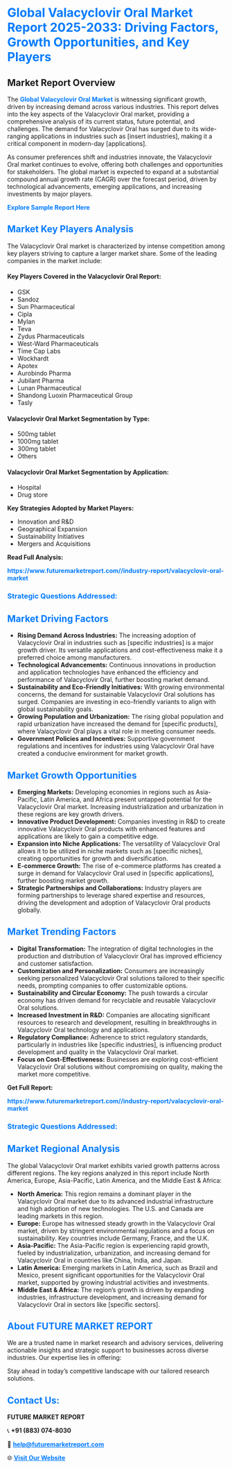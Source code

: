 <h1 style="color: #007BFF;">Global Valacyclovir Oral Market Report 2025-2033: Driving Factors, Growth Opportunities, and Key Players</h1>

<section id="overview">
<h2>Market Report Overview</h2>
<p>The <a href="https://www.futuremarketreport.com//industry-report/valacyclovir-oral-market" style="color: #007BFF; text-decoration: none;"><strong>Global Valacyclovir Oral Market</strong></a> is witnessing significant growth, driven by increasing demand across various industries. This report delves into the key aspects of the Valacyclovir Oral market, providing a comprehensive analysis of its current status, future potential, and challenges. The demand for Valacyclovir Oral has surged due to its wide-ranging applications in industries such as [insert industries], making it a critical component in modern-day [applications].</p>
<p>As consumer preferences shift and industries innovate, the Valacyclovir Oral market continues to evolve, offering both challenges and opportunities for stakeholders. The global market is expected to expand at a substantial compound annual growth rate (CAGR) over the forecast period, driven by technological advancements, emerging applications, and increasing investments by major players.</p>
</section>

<section id="overview">
<p><a href="https://www.futuremarketreport.com//request-sample/reportId=92352" style="color: #007BFF; text-decoration: none;"><strong>Explore Sample Report Here</strong></a></p>
</section>

<section id="key-players">
<h2 style="color: #007BFF;">Market Key Players Analysis</h2>
<p>The Valacyclovir Oral market is characterized by intense competition among key players striving to capture a larger market share. Some of the leading companies in the market include:</p>
<h4>Key Players Covered in the Valacyclovir Oral Report:</h4>
<ul><li>GSK</li><li>Sandoz</li><li>Sun Pharmaceutical</li><li>Cipla</li><li>Mylan</li><li>Teva</li><li>Zydus Pharmaceuticals</li><li>West-Ward Pharmaceuticals</li><li>Time Cap Labs</li><li>Wockhardt</li><li>Apotex</li><li>Aurobindo Pharma</li><li>Jubilant Pharma</li><li>Lunan Pharmaceutical</li><li>Shandong Luoxin Pharmaceutical Group</li><li>Tasly</li></ul>
<h4>Valacyclovir Oral Market Segmentation by Type:</h4>
<ul><li>500mg tablet</li><li>1000mg tablet</li><li>300mg tablet</li><li>Others</li></ul>

<h4>Valacyclovir Oral Market Segmentation by Application:</h4>
<ul><li>Hospital</li><li>Drug store</li></ul>
<p><strong>Key Strategies Adopted by Market Players:</strong></p>
<ul>
<li>Innovation and R&D</li>
<li>Geographical Expansion</li>
<li>Sustainability Initiatives</li>
<li>Mergers and Acquisitions</li>
</ul>
</section>

<section>
<p><strong>Read Full Analysis: </strong></p><a href="https://www.futuremarketreport.com//industry-report/valacyclovir-oral-market" style="color: #007BFF; text-decoration: none;"><strong>https://www.futuremarketreport.com//industry-report/valacyclovir-oral-market</strong></a>
<h3 style="color: #007BFF;">Strategic Questions Addressed:</h3>
</section>

<section id="driving-factors">
<h2 style="color: #007BFF;">Market Driving Factors</h2>
<ul>
<li><strong>Rising Demand Across Industries:</strong> The increasing adoption of Valacyclovir Oral in industries such as [specific industries] is a major growth driver. Its versatile applications and cost-effectiveness make it a preferred choice among manufacturers.</li>
<li><strong>Technological Advancements:</strong> Continuous innovations in production and application technologies have enhanced the efficiency and performance of Valacyclovir Oral, further boosting market demand.</li>
<li><strong>Sustainability and Eco-Friendly Initiatives:</strong> With growing environmental concerns, the demand for sustainable Valacyclovir Oral solutions has surged. Companies are investing in eco-friendly variants to align with global sustainability goals.</li>
<li><strong>Growing Population and Urbanization:</strong> The rising global population and rapid urbanization have increased the demand for [specific products], where Valacyclovir Oral plays a vital role in meeting consumer needs.</li>
<li><strong>Government Policies and Incentives:</strong> Supportive government regulations and incentives for industries using Valacyclovir Oral have created a conducive environment for market growth.</li>
</ul>
</section>

<section id="growth-opportunities">
<h2 style="color: #007BFF;">Market Growth Opportunities</h2>
<ul>
<li><strong>Emerging Markets:</strong> Developing economies in regions such as Asia-Pacific, Latin America, and Africa present untapped potential for the Valacyclovir Oral market. Increasing industrialization and urbanization in these regions are key growth drivers.</li>
<li><strong>Innovative Product Development:</strong> Companies investing in R&D to create innovative Valacyclovir Oral products with enhanced features and applications are likely to gain a competitive edge.</li>
<li><strong>Expansion into Niche Applications:</strong> The versatility of Valacyclovir Oral allows it to be utilized in niche markets such as [specific niches], creating opportunities for growth and diversification.</li>
<li><strong>E-commerce Growth:</strong> The rise of e-commerce platforms has created a surge in demand for Valacyclovir Oral used in [specific applications], further boosting market growth.</li>
<li><strong>Strategic Partnerships and Collaborations:</strong> Industry players are forming partnerships to leverage shared expertise and resources, driving the development and adoption of Valacyclovir Oral products globally.</li>
</ul>
</section>

<section id="trending-factors">
<h2 style="color: #007BFF;">Market Trending Factors</h2>
<ul>
<li><strong>Digital Transformation:</strong> The integration of digital technologies in the production and distribution of Valacyclovir Oral has improved efficiency and customer satisfaction.</li>
<li><strong>Customization and Personalization:</strong> Consumers are increasingly seeking personalized Valacyclovir Oral solutions tailored to their specific needs, prompting companies to offer customizable options.</li>
<li><strong>Sustainability and Circular Economy:</strong> The push towards a circular economy has driven demand for recyclable and reusable Valacyclovir Oral solutions.</li>
<li><strong>Increased Investment in R&D:</strong> Companies are allocating significant resources to research and development, resulting in breakthroughs in Valacyclovir Oral technology and applications.</li>
<li><strong>Regulatory Compliance:</strong> Adherence to strict regulatory standards, particularly in industries like [specific industries], is influencing product development and quality in the Valacyclovir Oral market.</li>
<li><strong>Focus on Cost-Effectiveness:</strong> Businesses are exploring cost-efficient Valacyclovir Oral solutions without compromising on quality, making the market more competitive.</li>
</ul>
</section>

<section>
<p><strong>Get Full Report: </strong></p><a href="https://www.futuremarketreport.com//industry-report/valacyclovir-oral-market" style="color: #007BFF; text-decoration: none;"><strong>https://www.futuremarketreport.com//industry-report/valacyclovir-oral-market</strong></a>
<h3 style="color: #007BFF;">Strategic Questions Addressed:</h3>
</section>


<section id="regional-analysis">
<h2 style="color: #007BFF;">Market Regional Analysis</h2>
<p>The global Valacyclovir Oral market exhibits varied growth patterns across different regions. The key regions analyzed in this report include North America, Europe, Asia-Pacific, Latin America, and the Middle East & Africa:</p>
<ul>
<li><strong>North America:</strong> This region remains a dominant player in the Valacyclovir Oral market due to its advanced industrial infrastructure and high adoption of new technologies. The U.S. and Canada are leading markets in this region.</li>
<li><strong>Europe:</strong> Europe has witnessed steady growth in the Valacyclovir Oral market, driven by stringent environmental regulations and a focus on sustainability. Key countries include Germany, France, and the U.K.</li>
<li><strong>Asia-Pacific:</strong> The Asia-Pacific region is experiencing rapid growth, fueled by industrialization, urbanization, and increasing demand for Valacyclovir Oral in countries like China, India, and Japan.</li>
<li><strong>Latin America:</strong> Emerging markets in Latin America, such as Brazil and Mexico, present significant opportunities for the Valacyclovir Oral market, supported by growing industrial activities and investments.</li>
<li><strong>Middle East & Africa:</strong> The region’s growth is driven by expanding industries, infrastructure development, and increasing demand for Valacyclovir Oral in sectors like [specific sectors].</li>
</ul>
</section>

<footer>
<h2 style="color: #007BFF;">About FUTURE MARKET REPORT</h2>
<p>We are a trusted name in market research and advisory services, delivering actionable insights and strategic support to businesses across diverse industries. Our expertise lies in offering:</p>

<p>Stay ahead in today’s competitive landscape with our tailored research solutions.</p>

<h2 style="color: #007BFF;">Contact Us:</h2>
<p><strong>FUTURE MARKET REPORT</strong></p>
<p>📞 <strong>+91 (883) 074-8030</strong></p>
<p>📧 <strong><a href="mailto:help@futuremarketreport.com" style="color: #007BFF;">help@futuremarketreport.com</a></strong></p>
<p>🌐 <strong><a href="https://www.futuremarketreport.com/" style="color: #007BFF;">Visit Our Website</a></strong></p>
</footer>